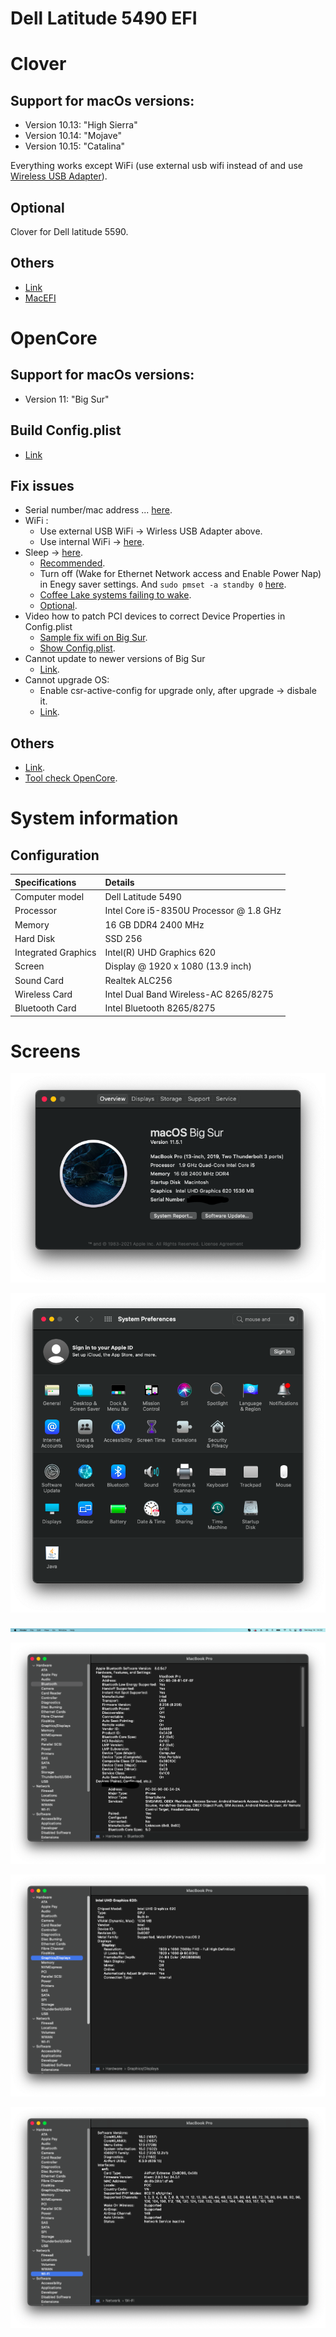 # Dell Latitude 5490 EFI

# Clover
## Support for macOs versions:
  - Version 10.13: "High Sierra"
  - Version 10.14: "Mojave"
  - Version 10.15: "Catalina"
 
  Everything works except WiFi (use external usb wifi instead of and use [Wireless USB Adapter](https://github.com/chris1111/Wireless-USB-Adapter)).

## Optional
  Clover for Dell latitude 5590.

## Others
- [Link](https://osxlatitude.com/forums/topic/8506-dell-latitude-inspiron-precision-vostro-xps-clover-guide)
- [MacEFI](https://macefi.com/)


# OpenCore

## Support for macOs versions:
 - Version 11: "Big Sur"

## Build Config.plist
 - [Link](https://dortania.github.io/OpenCore-Install-Guide/config-laptop.plist/kaby-lake.html)
## Fix issues
  - Serial number/mac address ... [here](https://dortania.github.io/OpenCore-Post-Install/universal/iservices.html#using-gensmbios).
  - WiFi : 
    - Use external USB WiFi -> Wirless USB Adapter above.
    - Use internal WiFi -> [here](https://openintelwireless.github.io/itlwm/Installation.html#itlwm).
  - Sleep -> [here](https://dortania.github.io/OpenCore-Post-Install/universal/sleep.html#preparations).
      - [Recommended](https://dortania.github.io/OpenCore-Post-Install/usb/misc/keyboard.html#method-3-configuring-darkwake).
      - Turn off (Wake for Ethernet Network access and Enable Power Nap) in Enegy saver settings. And ```sudo pmset -a standby 0``` [here](https://hackintosher.com/forums/thread/improving-sleep-on-a-hackintosh-wakeup-freezes-black-screens.486/).
      - [Coffee Lake systems failing to wake](https://dortania.github.io/OpenCore-Install-Guide/troubleshooting/extended/post-issues.html#coffee-lake-systems-failing-to-wake).
      - [Optional](https://dortania.github.io/OpenCore-Post-Install/usb/misc/instant-wake.html).
  - Video how to patch PCI devices to correct Device Properties in Config.plist
      - [Sample fix wifi on Big Sur](https://www.youtube.com/watch?v=bp06YxnKNTk).
      - [Show Config.plist](https://www.youtube.com/watch?v=BAGp_QfFGf4).
  - Cannot update to newer versions of Big Sur
      - [Link](https://dortania.github.io/OpenCore-Install-Guide/extras/big-sur/#cannot-update-to-newer-versions-of-big-sur).
  - Cannot upgrade OS:
      - Enable csr-active-config for upgrade only, after upgrade -> disbale it.
      - [Link](https://dortania.github.io/OpenCore-Install-Guide/config-laptop.plist/kaby-lake.html#nvram).
  ## Others
  - [Link](https://www.hackintosh-forum.de/forum/thread/53016-dell-latitude-5490/).
  - [Tool check OpenCore](https://opencore.slowgeek.com/).

# System information

## Configuration

| Specifications      | Details                                          |
| :---                |:---                                              |
| Computer model      | Dell Latitude 5490                               |
| Processor           | Intel Core i5-8350U Processor @ 1.8 GHz          |
| Memory              | 16 GB DDR4 2400 MHz                              |
| Hard Disk           | SSD 256                                          |
| Integrated Graphics | Intel(R) UHD Graphics 620                        |
| Screen              | Display @ 1920 x 1080 (13.9 inch)                |
| Sound Card          | Realtek ALC256                                   |
| Wireless Card       | Intel Dual Band Wireless-AC 8265/8275            |
| Bluetooth Card      | Intel Bluetooth 8265/8275                        |

  # Screens

  ![System Overview](./images/sys.png)

  ![System Preferences](./images/sys_pref.png)

  ![Sytems Bar](./images/sys_bar.png)

  ![Bluetooth](./images/bluetooth.png)

  ![Graphics](./images/graphics.png)

  ![Wifi](./images/wifi.png)
  